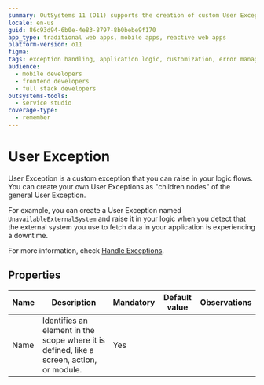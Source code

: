 ```yaml
---
summary: OutSystems 11 (O11) supports the creation of custom User Exceptions to manage specific error scenarios in application logic flows.
locale: en-us
guid: 86c93d94-6b0e-4e83-8797-8b0bebe9f170
app_type: traditional web apps, mobile apps, reactive web apps
platform-version: o11
figma:
tags: exception handling, application logic, customization, error management, traditional web apps
audience:
  - mobile developers
  - frontend developers
  - full stack developers
outsystems-tools:
  - service studio
coverage-type:
  - remember
---
```


# User Exception

User Exception is a custom exception that you can raise in your logic flows. You can create your own User Exceptions as "children nodes" of the general User Exception.

For example, you can create a User Exception named `UnavailableExternalSystem` and raise it in your logic when you detect that the external system you use to fetch data in your application is experiencing a downtime.

For more information, check [Handle Exceptions](../../../building-apps/handling-exceptions/intro.md).

## Properties

<table markdown="1">
<thead>
<tr>
<th>Name</th>
<th>Description</th>
<th>Mandatory</th>
<th>Default value</th>
<th>Observations</th>
</tr>
</thead>
<tbody>
<tr>
<td title="Name">Name</td>
<td>Identifies an element in the scope where it is defined, like a screen, action, or module.</td>
<td>Yes</td>
<td></td>
<td></td>
</tr>
</tbody>
</table>

